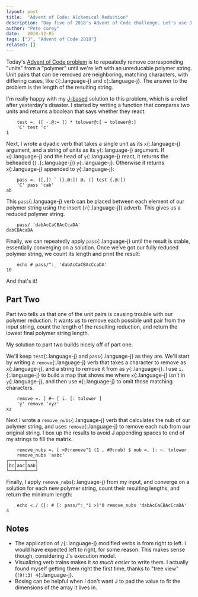 ```yaml
---
layout: post
title:  "Advent of Code: Alchemical Reduction"
description: "Day five of 2018's Advent of Code challenge. Let's use J to reduce polymer strings!"
author: "Pete Corey"
date:   2018-12-05
tags: ["J", "Advent of Code 2018"]
related: []
---
```


Today's [Advent of Code problem](https://adventofcode.com/2018/day/5) is to repeatedly remove corresponding "units" from a "polymer" until we're left with an unreducable polymer string. Unit pairs that can be removed are neighboring, matching characters, with differing cases, like `C`{:.language-j} and `c`{:.language-j}. The answer to the problem is the length of the resulting string.

I'm really happy with my [J-based](http://jsoftware.com/) solution to this problem, which is a relief after yesterday's disaster. I started by writing a function that compares two units and returns a boolean that says whether they react:

<pre class='language-j'><code class='language-j'>    test =. ([ -.@:= ]) * tolower@:[ = tolower@:]
    'C' test 'c'
1
</code></pre>

Next, I wrote a dyadic verb that takes a single unit as its `x`{:.language-j} argument, and a string of units as its `y`{:.language-j} argument. If `x`{:.language-j} and the head of `y`{:.language-j} react, it returns the beheaded (`}.`{:.language-j}) `y`{:.language-j}. Otherwise it returns `x`{:.language-j} appended to `y`{:.language-j}:

<pre class='language-j'><code class='language-j'>    pass =. ([,]) ` (}.@:]) @. ([ test {.@:])
    'C' pass 'cab'
ab
</code></pre>

This `pass`{:.language-j} verb can be placed between each element of our polymer string using the insert (`/`{:.language-j}) adverb. This gives us a reduced polymer string.

<pre class='language-j'><code class='language-j'>    pass/ 'dabAcCaCBAcCcaDA'
dabCBAcaDA
</code></pre>

Finally, we can repeatedly apply `pass`{:.language-j} until the result is stable, essentially converging on a solution. Once we've got our fully reduced polymer string, we count its length and print the result:

<pre class='language-j'><code class='language-j'>    echo # pass/^:_ 'dabAcCaCBAcCcaDA'
10
</code></pre>

And that's it!

## Part Two

Part two tells us that one of the unit pairs is causing trouble with our polymer reduction. It wants us to remove each possible unit pair from the input string, count the length of the resulting reduction, and return the lowest final polymer string length.

My solution to part two builds nicely off of part one.

We'll keep `test`{:.language-j} and `pass`{:.language-j} as they are. We'll start by writing a `remove`{:.language-j} verb that takes a character to remove as `x`{:.language-j}, and a string to remove it from as `y`{:.language-j}. I use `i.`{:.language-j} to build a map that shows me where `x`{:.language-j} _isn't_ in `y`{:.language-j}, and then use `#`{:.language-j} to omit those matching characters.

<pre class='language-j'><code class='language-j'>    remove =. ] #~ [ i. [: tolower ]
    'y' remove 'xyz'
xz
</code></pre>

Next I wrote a `remove_nubs`{:.language-j} verb that calculates the nub of our polymer string, and uses `remove`{:.language-j} to remove each nub from our original string. I box up the results to avoid J appending spaces to end of my strings to fill the matrix.

<pre class='language-j'><code class='language-j'>    remove_nubs =. [ <@:remove"1 (1 , #@:nub) $ nub =. [: ~. tolower
    remove_nubs 'aabc'
┌──┬───┬───┐
│bc│aac│aab│
└──┴───┴───┘
</code></pre>

Finally, I apply `remove_nubs`{:.language-j} from my input, and converge on a solution for each new polymer string, count their resulting lengths, and return the minimum length:

<pre class='language-j'><code class='language-j'>    echo <./ ([: # [: pass/^:_"1 >)"0 remove_nubs 'dabAcCaCBAcCcaDA'
4
</code></pre>

## Notes

- The application of `/`{:.language-j} modified verbs is from right to left. I would have expected left to right, for some reason. This makes sense though, considering J's execution model.
- Visualizing verb trains makes it _so much easier_ to write them. I actually found myself getting them right the first time, thanks to "tree view" (`(9!:3) 4`{:.language-j}.
- Boxing can be helpful when I don't want J to pad the value to fit the dimensions of the array it lives in.
